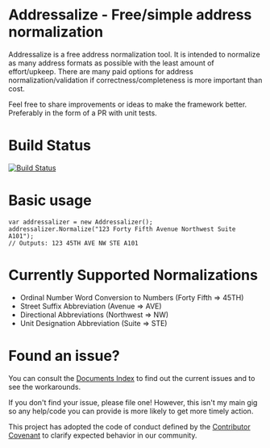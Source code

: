 # Addressalize - Free/simple address normalization

Addressalize is a free address normalization tool.  It is intended to normalize as many address formats as possible with the least amount of effort/upkeep.  There are many paid options for address normalization/validation if correctness/completeness is more important than cost.

Feel free to share improvements or ideas to make the framework better.  Preferably in the form of a PR with unit tests.

# Build Status

[![Build Status](https://dev.azure.com/rschiefer/Addressalizer/_apis/build/status/rschiefer.Addressalize)](https://dev.azure.com/rschiefer/Addressalizer/_build/latest?definitionId=1)

# Basic usage

	var addressalizer = new Addressalizer();
	addressalizer.Normalize("123 Forty Fifth Avenue Northwest Suite A101");
	// Outputs: 123 45TH AVE NW STE A101

# Currently Supported Normalizations

- Ordinal Number Word Conversion to Numbers (Forty Fifth => 45TH)
- Street Suffix Abbreviation (Avenue => AVE)
- Directional Abbreviations (Northwest => NW)
- Unit Designation Abbreviation (Suite => STE)

# Found an issue?

You can consult the [Documents Index](Documentation/README.md) to find out the current issues and to see the workarounds.

If you don't find your issue, please file one! However, this isn't my main gig so any help/code you can provide is more likely to get more timely action.

This project has adopted the code of conduct defined by the [Contributor Covenant](http://contributor-covenant.org/) to clarify expected behavior in our community.
